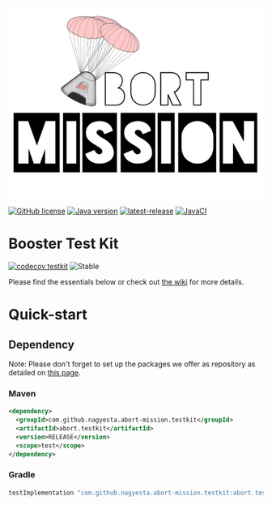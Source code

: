 ![Abort-Mission](../../.github/assets/Abort-Mission-logo_export_transparent_640.png)

[![GitHub license](https://img.shields.io/github/license/nagyesta/abort-mission?color=informational)](https://raw.githubusercontent.com/nagyesta/abort-mission/main/LICENSE)
[![Java version](https://img.shields.io/badge/Java%20version-8-yellow?logo=java)](https://img.shields.io/badge/Java%20version-8-yellow?logo=java)
[![latest-release](https://img.shields.io/github/v/tag/nagyesta/abort-mission?color=blue&logo=git&label=releases&sort=semver)](https://github.com/nagyesta/abort-mission/releases)
[![JavaCI](https://img.shields.io/github/workflow/status/nagyesta/abort-mission/JavaCI?logo=github)](https://img.shields.io/github/workflow/status/nagyesta/abort-mission/JavaCI?logo=github)

# Booster Test Kit

[![codecov testkit](https://img.shields.io/codecov/c/github/nagyesta/abort-mission?label=Coverage:%20TestKit&flag=testkit&token=I832ZCIONI)](https://img.shields.io/codecov/c/github/nagyesta/abort-mission?label=Coverage:%20TestKit&flag=testkit&token=I832ZCIONI)
![[Stable](https://img.shields.io/badge/Maturity-stable-green)](https://img.shields.io/badge/Maturity-stable-green)

Please find the essentials below or check out [the wiki](https://github.com/nagyesta/abort-mission/wiki) for more details. 

# Quick-start

## Dependency

Note: Please don't forget to set up the packages we offer as repository as detailed on
[this page](https://docs.github.com/en/free-pro-team@latest/packages/using-github-packages-with-your-projects-ecosystem).

### Maven

```xml
<dependency>
  <groupId>com.github.nagyesta.abort-mission.testkit</groupId>
  <artifactId>abort.testkit</artifactId>
  <version>RELEASE</version>
  <scope>test</scope>
</dependency>
```
### Gradle

```groovy
testImplementation "com.github.nagyesta.abort-mission.testkit:abort.testkit:+"
```
